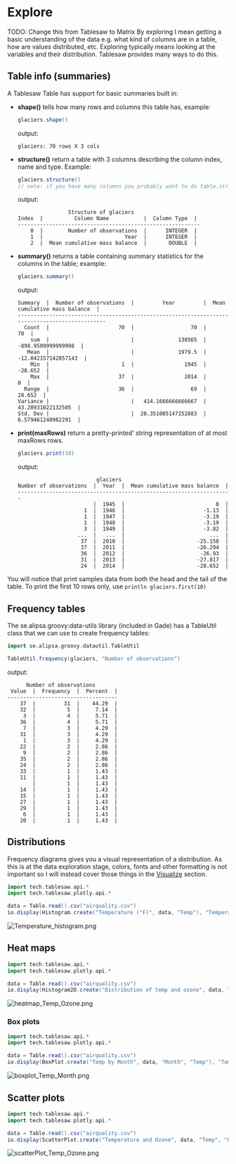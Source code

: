 # <a id="explore"/>Explore
TODO: Change this from Tablesaw to Matrix
By exploring I mean getting a basic understanding of the data e.g. what kind of columns are in a table, how are values distributed,
etc. Exploring typically means looking at the variables and their distribution.
Tablesaw provides many ways to do this.

## <a id="tableInfo"/>Table info (summaries)
A Tablesaw Table has support for basic summaries built in:
- __shape()__ tells how many rows and columns this table has, example:
  ```groovy
  glaciers.shape()
  ```
  output:
  ```
  glaciers: 70 rows X 3 cols
  ```
- __structure()__ return a table with 3 columns describing the column index, name and type. Example:
  ```groovy
  glaciers.structure()
  // note: if you have many columns you probably want to do table.structure().printAll() instead
  ```
  output:
  ```
                  Structure of glaciers                
  Index  |          Column Name           |  Column Type  |
  ----------------------------------------------------------
      0  |        Number of observations  |      INTEGER  |
      1  |                          Year  |      INTEGER  |
      2  |  Mean cumulative mass balance  |       DOUBLE  |
  ```
- __summary()__ returns a table containing summary statistics for the columns in the table; example:
  ```groovy
  glaciers.summary()
  ```
  output:
  ```
  Summary  |  Number of observations  |         Year         |  Mean cumulative mass balance  |
  -----------------------------------------------------------------------------------------------
    Count  |                      70  |                  70  |                            70  |
      sum  |                          |              138565  |            -898.9509999999998  |
     Mean  |                          |              1979.5  |           -12.842157142857143  |
      Min  |                       1  |                1945  |                       -28.652  |
      Max  |                      37  |                2014  |                             0  |
    Range  |                      36  |                  69  |                        28.652  |
  Variance |                          |   414.1666666666667  |             43.28931022132505  |
  Std. Dev |                          |  20.351085147152883  |             6.579461240962291  |
  ```
- __print(maxRows)__ return a pretty-printed' string representation of at most maxRows rows.
  ```groovy
  glaciers.print(10)
  ```
  output:
  ```
                           glaciers                            
  Number of observations  |  Year  |  Mean cumulative mass balance  |
  --------------------------------------------------------------------
                          |  1945  |                             0  |
                       1  |  1946  |                         -1.13  |
                       1  |  1947  |                         -3.19  |
                       1  |  1948  |                         -3.19  |
                       3  |  1949  |                         -3.82  |
                     ...  |   ...  |                           ...  |
                      37  |  2010  |                       -25.158  |
                      37  |  2011  |                       -26.294  |
                      36  |  2012  |                        -26.93  |
                      31  |  2013  |                       -27.817  |
                      24  |  2014  |                       -28.652  |
  ```
You will notice that print samples data from both the head and the tail of the table.
To print the first 10 rows only, use `println glaciers.first(10)`

## <a id="frequencyTables"/>Frequency tables
The se.alipsa.groovy:data-utils library (included in Gade) has a TableUtil class that we can use to create frequency tables:

```groovy
import se.alipsa.groovy.datautil.TableUtil

TableUtil.frequency(glaciers, "Number of observations")
```
output:
```
      Number of observations       
 Value  |  Frequency  |  Percent  |
-----------------------------------
    37  |         31  |    44.29  |
    32  |          5  |     7.14  |
     3  |          4  |     5.71  |
    36  |          4  |     5.71  |
     7  |          3  |     4.29  |
    31  |          3  |     4.29  |
     1  |          3  |     4.29  |
    22  |          2  |     2.86  |
     9  |          2  |     2.86  |
    35  |          2  |     2.86  |
    24  |          2  |     2.86  |
    33  |          1  |     1.43  |
    11  |          1  |     1.43  |
        |          1  |     1.43  |
    14  |          1  |     1.43  |
    15  |          1  |     1.43  |
    27  |          1  |     1.43  |
    29  |          1  |     1.43  |
     6  |          1  |     1.43  |
    20  |          1  |     1.43  |
```
## <a id="distributions"/>Distributions

Frequency diagrams gives you a visual representation of a distribution. As this is at the data
exploration stage, colors, fonts and other formatting is not important so I will instead cover those things
in the [Visualize](#visualize) section.

```groovy
import tech.tablesaw.api.*
import tech.tablesaw.plotly.api.*

data = Table.read().csv("airquality.csv")
io.display(Histogram.create("Temperature (°F)", data, "Temp"), "Temperature distribution")
```
![Temperature_histogram.png](../Temperature_histogram.png "Temperature distribution")

## <a id="heatMaps"/>Heat maps
```groovy
import tech.tablesaw.api.*
import tech.tablesaw.plotly.api.*

data = Table.read().csv("airquality.csv")
io.display(Histogram2D.create("Distribution of temp and ozone", data, "Temp", "Ozone"), "Temp/Ozone")
```
![heatmap_Temp_Ozone.png](../heatmap_Temp_Ozone.png "Temperature and Ozone distribution")

### <a id="boxPlots"/>Box plots
```groovy
import tech.tablesaw.api.*
import tech.tablesaw.plotly.api.*

data = Table.read().csv("airquality.csv")
io.display(BoxPlot.create("Temp by Month", data, "Month", "Temp"), "Temp/Month")
```
![boxplot_Temp_Month.png](../boxplot_Temp_Month.png "Temperature by month")

## <a id="scatterPlots"/>Scatter plots

```groovy
import tech.tablesaw.api.*
import tech.tablesaw.plotly.api.*

data = Table.read().csv("airquality.csv")
io.display(ScatterPlot.create("Temperature and Ozone", data, "Temp", "Ozone"))
```
![scatterPlot_Temp_Ozone.png](../scatterPlot_Temp_Ozone.png "Temperature and Ozone")


